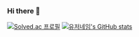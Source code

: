 ### Hi there 👋

[![Solved.ac 프로필](http://mazassumnida.wtf/api/v2/generate_badge?boj=ghwns8893)](https://solved.ac/유저네임)
[![유저네임's GitHub stats](https://github-readme-stats.vercel.app/api?username=ho0010)](https://github.com/ho0010/github-readme-stats)

<!--
**ho0010/ho0010** is a ✨ _special_ ✨ repository because its `README.md` (this file) appears on your GitHub profile.

Here are some ideas to get you started:

- 🔭 I’m currently working on ...
- 🌱 I’m currently learning ...
- 👯 I’m looking to collaborate on ...
- 🤔 I’m looking for help with ...
- 💬 Ask me about ...
- 📫 How to reach me: ...
- 😄 Pronouns: ...
- ⚡ Fun fact: ...
-->
